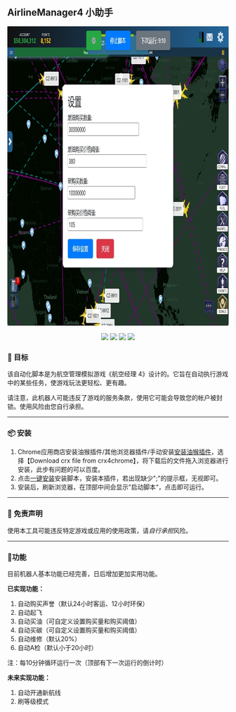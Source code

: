 ## AirlineManager4 小助手

<p align="center">
    <a href="https://github.com/JasonWong2333/Game_AM4">
        <img src="https://github.com/JasonWong2333/Game_AM4/blob/main/img/ui.png" width="912" height="680"/>
    </a>
    <br>
    <p align="center">
        <a href="https://github.com/JasonWong2333/Game_AM4"><img src="https://img.shields.io/github/languages/code-size/JasonWong2333/Game_AM4?color=blueviolet"></a>
        <a href="https://github.com/JasonWong2333/Game_AM4"><img src="https://img.shields.io/github/stars/JasonWong2333/Game_AM4?color=green"></a>
        <a href="https://github.com/JasonWong2333/Game_AM4"><img src="https://img.shields.io/github/commit-activity/m/JasonWong2333/Game_AM4?color=9cf"></a>
        <a href="https://github.com/JasonWong2333/Game_AM4"><img src="https://img.shields.io/badge/license-MIT-blue.svg"></a>
    </p>
</p>

### 🎯 目标

该自动化脚本是为航空管理模拟游戏《航空经理 4》设计的。它旨在自动执行游戏中的某些任务，使游戏玩法更轻松、更有趣。

请注意，此机器人可能违反了游戏的服务条款，使用它可能会导致您的帐户被封锁。使用风险由您自行承担。

---



### 📦 安装

1. Chrome应用商店安装油猴插件/其他浏览器插件/手动安装[安装油猴插件](https://www.crx4chrome.com/crx/1429/)，选择【Download crx file from crx4chrome】，将下载后的文件拖入浏览器进行安装，此步有问题的可以百度。
2. 点击[一键安装](https://greasyfork.org/zh-CN/scripts/520516-am4-assistant)安装脚本，安装本插件，若出现缺少";"的提示框，无视即可。
3. 安装后，刷新浏览器，在顶部中间会显示”启动脚本“，点击即可运行。

---



### 🚀 免责声明

使用本工具可能违反特定游戏或应用的使用政策，请*自行承担*风险。

---



### 💎功能

目前机器人基本功能已经完善，日后增加更加实用功能。

**已实现功能：**

1. 自动购买声誉（默认24小时客运、12小时环保）
2. 自动起飞
3. 自动买油（可自定义设置购买量和购买阈值）
4. 自动买碳（可自定义设置购买量和购买阈值）
5. 自动维修（默认20%）
6. 自动A检（默认小于20小时）

注：每10分钟循环运行一次（顶部有下一次运行的倒计时）

**未来实现功能：**

1. 自动开通新航线
2. 刷等级模式
   
